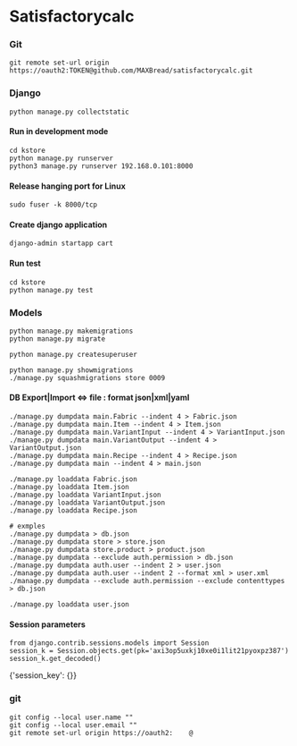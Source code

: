 # Satisfactorycalc

### Git

```
git remote set-url origin https://oauth2:TOKEN@github.com/MAXBread/satisfactorycalc.git
```

### Django 
```
python manage.py collectstatic
```

#### Run in development mode
```
cd kstore
python manage.py runserver
python3 manage.py runserver 192.168.0.101:8000
```

#### Release hanging port for Linux
```
sudo fuser -k 8000/tcp
```
#### Create django application
```
django-admin startapp cart
```

#### Run test
```
cd kstore
python manage.py test
```
### Models
```shell
python manage.py makemigrations
python manage.py migrate

python manage.py createsuperuser

python manage.py showmigrations
./manage.py squashmigrations store 0009
```


#### DB Export|Import <=> file : format json|xml|yaml
```
./manage.py dumpdata main.Fabric --indent 4 > Fabric.json
./manage.py dumpdata main.Item --indent 4 > Item.json
./manage.py dumpdata main.VariantInput --indent 4 > VariantInput.json
./manage.py dumpdata main.VariantOutput --indent 4 > VariantOutput.json
./manage.py dumpdata main.Recipe --indent 4 > Recipe.json
./manage.py dumpdata main --indent 4 > main.json

./manage.py loaddata Fabric.json
./manage.py loaddata Item.json
./manage.py loaddata VariantInput.json
./manage.py loaddata VariantOutput.json
./manage.py loaddata Recipe.json

# exmples
./manage.py dumpdata > db.json
./manage.py dumpdata store > store.json
./manage.py dumpdata store.product > product.json
./manage.py dumpdata --exclude auth.permission > db.json
./manage.py dumpdata auth.user --indent 2 > user.json
./manage.py dumpdata auth.user --indent 2 --format xml > user.xml
./manage.py dumpdata --exclude auth.permission --exclude contenttypes > db.json

./manage.py loaddata user.json
```

#### Session parameters
```
from django.contrib.sessions.models import Session
session_k = Session.objects.get(pk='axi3op5uxkj10xe0i1lit21pyoxpz387')
session_k.get_decoded()
```

{'session_key': {}}

### git
```
git config --local user.name ""
git config --local user.email ""
git remote set-url origin https://oauth2:    @
```